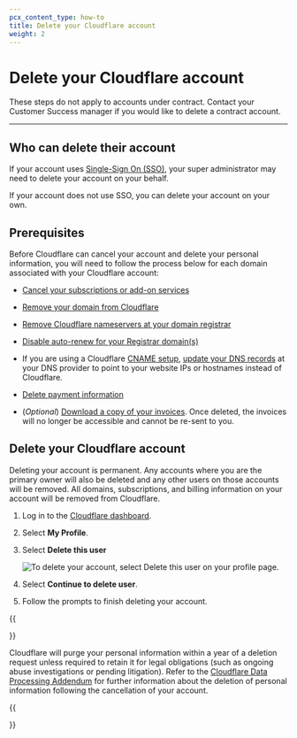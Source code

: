 ```yaml
---
pcx_content_type: how-to
title: Delete your Cloudflare account
weight: 2
---
```


# Delete your Cloudflare account

These steps do not apply to accounts under contract. Contact your Customer Success manager if you would like to delete a contract account.

---

## Who can delete their account

If your account uses [Single-Sign On (SSO)](/cloudflare-one/applications/configure-apps/dash-sso-apps/), your super administrator may need to delete your account on your behalf.

If your account does not use SSO, you can delete your account on your own.

## Prerequisites

Before Cloudflare can cancel your account and delete your personal information, you will need to follow the process below for each domain associated with your Cloudflare account:

- [Cancel your subscriptions or add-on services](/fundamentals/account-and-billing/account-maintenance/cancel-subscription/)

- [Remove your domain from Cloudflare](https://support.cloudflare.com/hc/articles/360033554252)

- [Remove Cloudflare nameservers at your domain registrar](/dns/zone-setups/full-setup/setup/)

- [Disable auto-renew for your Registrar domain(s)](/registrar/account-options/renew-domains#set-up-automatic-renewals)

- If you are using a Cloudflare [CNAME setup](/dns/zone-setups/partial-setup/), [update your DNS records](/dns/manage-dns-records/how-to/create-dns-records/#edit-dns-records) at your DNS provider to point to your website IPs or hostnames instead of Cloudflare.

- [Delete payment information](/fundamentals/account-and-billing/account-maintenance/updating-billing-info/#delete-your-current-payment-method)

- (_Optional_) [Download a copy of your invoices](/fundamentals/account-and-billing/account-maintenance/understand-invoices/#download-invoice). Once deleted, the invoices will no longer be accessible and cannot be re-sent to you.

## Delete your Cloudflare account

Deleting your account is permanent. Any accounts where you are the primary owner will also be deleted and any other users on those accounts will be removed. All domains, subscriptions, and billing information on your account will be removed from Cloudflare.

1. Log in to the [Cloudflare dashboard](https://dash.cloudflare.com).

2. Select **My Profile**.

3. Select **Delete this user**

   ![To delete your account, select Delete this user on your profile page.](/fundamentals/static/images/get-started/delete-account.png)

4. Select **Continue to delete user**.

5. Follow the prompts to finish deleting your account.

{{<Aside type="note">}}

Cloudflare will purge your personal information within a year of a deletion request unless required to retain it for legal obligations (such as ongoing abuse investigations or pending litigation). Refer to the [Cloudflare Data Processing Addendum](https://www.cloudflare.com/cloudflare-customer-dpa/) for further information about the deletion of personal information following the cancellation of your account.

{{</Aside>}}
